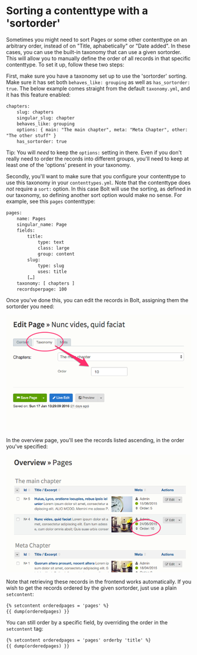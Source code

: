 Sorting a contenttype with a 'sortorder'
========================================

Sometimes you might need to sort Pages or some other contenttype on an arbitrary order, instead of on "Title, aphabetically" or "Date added". In these cases, you can use the built-in taxonomy that can use a given sortorder. This will allow you to manually define the order of all records in that specific contenttype. To set it up, follow these two steps:

First, make sure you have a taxonomy set up to use the 'sortorder' sorting. Make sure it has set both `behaves_like: grouping` as well as `has_sortorder: true`. The below example comes straight from the default `taxonomy.yml`, and it has this feature enabled:

```
chapters:
    slug: chapters
    singular_slug: chapter
    behaves_like: grouping
    options: { main: "The main chapter", meta: "Meta Chapter", other: "The other stuff" }
    has_sortorder: true
```

Tip: You will _need_ to keep the `options:` setting in there. Even if you don't really need to order the records into different groups, you'll need to keep at least one of the 'options' present in your taxonomy.

Secondly, you'll want to make sure that you configure your contenttype to use this taxonomy in your `contenttypes.yml`. Note that the contenttype does _not_ require a `sort:` option. In this case Bolt will use the sorting, as defined in our taxonomy, so defining another sort option would make no sense. For example, see this `pages` contenttype:

```
pages:
    name: Pages
    singular_name: Page
    fields:
        title:
            type: text
            class: large
            group: content
        slug:
            type: slug
            uses: title
        […]
    taxonomy: [ chapters ]
    recordsperpage: 100
```

Once you've done this, you can edit the records in Bolt, assigning them the sortorder you need: 

<a href="/files/howto_sortorder_1.png" class="popup"><img src="/files/howto_sortorder_1.png" width="590"></a><br>

In the overview page, you'll see the records listed ascending, in the order you've specified:

<a href="/files/howto_sortorder_2.png" class="popup"><img src="/files/howto_sortorder_2.png" width="590"></a><br>

Note that retrieving these records in the frontend works automatically. If you wish to get the records ordered by the given sortorder, just use a plain `setcontent`: 

```
{% setcontent orderedpages = 'pages' %}
{{ dump(orderedpages) }}
```

You can still order by a specific field, by overriding the order in the `setcontent` tag: 

```
{% setcontent orderedpages = 'pages' orderby 'title' %}
{{ dump(orderedpages) }}
```


